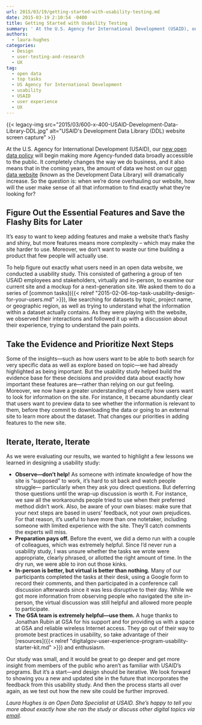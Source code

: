 ```yaml
---
url: 2015/03/19/getting-started-with-usability-testing.md
date: 2015-03-19 2:10:54 -0400
title: Getting Started with Usability Testing
summary: ' At the U.S. Agency for International Development (USAID), our new open data policy will begin making more Agency-funded data broadly accessible to the public. It completely changes the way we do business, and it also means that in the coming years, the amount of data we'
authors:
  - laura-hughes
categories:
  - Design
  - user-testing-and-research
  - UX
tag:
  - open data
  - top tasks
  - US Agency for International Development
  - usability
  - USAID
  - user experience
  - UX
---
```


{{< legacy-img src="2015/03/600-x-400-USAID-Development-Data-Library-DDL.jpg" alt="USAID's Development Data Library (DDL) website screen capture" >}}

At the U.S. Agency for International Development (USAID), our [new open data policy](http://blog.usaid.gov/2014/10/announcing-usaids-open-data-policy/) will begin making more Agency-funded data broadly accessible to the public. It completely changes the way we do business, and it also means that in the coming years, the amount of data we host on our [open data website](http://www.usaid.gov/data) (known as the Development Data Library) will dramatically increase. So the question is: when we&#8217;re done overhauling our website, how will the user make sense of all that information to find exactly what they’re looking for?

## Figure Out the Essential Features and Save the Flashy Bits for Later

It’s easy to want to keep adding features and make a website that’s flashy and shiny, but more features means more complexity – which may make the site harder to use. Moreover, we don’t want to waste our time building a product that few people will actually use.

To help figure out exactly what users need in an open data website, we conducted a usability study. This consisted of gathering a group of ten USAID employees and stakeholders, virtually and in-person, to examine our current site and a mockup for a next-generation site. We asked them to do a series of [common tasks]({{< relref "2015-02-06-top-task-usability-design-for-your-users.md" >}}), like searching for datasets by topic, project name, or geographic region, as well as trying to understand what the information within a dataset actually contains. As they were playing with the website, we observed their interactions and followed it up with a discussion about their experience, trying to understand the pain points.

## Take the Evidence and Prioritize Next Steps

Some of the insights—such as how users want to be able to both search for very specific data as well as explore based on topic—we had already highlighted as being important. But the usability study helped build the evidence base for these decisions and provided data about exactly how important these features are—rather than relying on our gut feeling. Moreover, we now have a greater understanding of exactly how users want to look for information on the site. For instance, it became abundantly clear that users want to preview data to see whether the information is relevant to them, before they commit to downloading the data or going to an external site to learn more about the dataset. That changes our priorities in adding features to the new site.

## Iterate, Iterate, Iterate

As we were evaluating our results, we wanted to highlight a few lessons we learned in designing a usability study:

  * **Observe—don’t help!** As someone with intimate knowledge of how the site is “supposed” to work, it’s hard to sit back and watch people struggle— particularly when they ask you direct questions. But deferring those questions until the wrap-up discussion is worth it. For instance, we saw all the workarounds people tried to use when their preferred method didn’t work. Also, be aware of your own biases: make sure that your next steps are based in users’ feedback, not your own prejudices. For that reason, it’s useful to have more than one notetaker, including someone with limited experience with the site. They’ll catch comments the experts will miss.
  * **Preparation pays off.** Before the event, we did a demo run with a couple of colleagues, which was extremely helpful. Since I’d never run a usability study, I was unsure whether the tasks we wrote were appropriate, clearly phrased, or allotted the right amount of time. In the dry run, we were able to iron out those kinks.
  * **In-person is better, but virtual is better than nothing.** Many of our participants completed the tasks at their desk, using a Google form to record their comments, and then participated in a conference call discussion afterwards since it was less disruptive to their day. While we got more information from observing people who navigated the site in-person, the virtual discussion was still helpful and allowed more people to participate.
  * **The GSA team is extremely helpful—use them.** A huge thanks to Jonathan Rubin at GSA for his support and for providing us with a space at GSA and reliable wireless Internet access. They go out of their way to promote best practices in usability, so take advantage of their [resources]({{< relref "digitalgov-user-experience-program-usability-starter-kit.md" >}}) and enthusiasm.

Our study was small, and it would be great to go deeper and get more insight from members of the public who aren’t as familiar with USAID’s programs. But it’s a start—and design should be iterative. We look forward to showing you a new and updated site in the future that incorporates the feedback from this usability study. And then the process starts all over again, as we test out how the new site could be further improved.

_Laura Hughes is an Open Data Specialist at USAID. She’s happy to tell you more about exactly how she ran the study or discuss other digital topics via [email](mailto:lhughes@usaid.gov)._